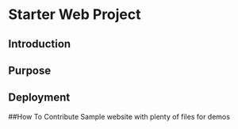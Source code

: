 # Starter Web Project

## Introduction

## Purpose

## Deployment

##How To Contribute
Sample website with plenty of files for demos
